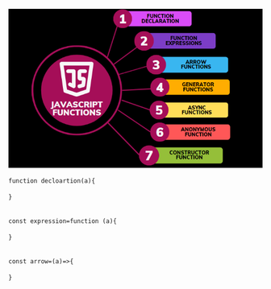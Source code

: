 ![alt text](image.png)


```
function decloartion(a){

}


const expression=function (a){

}


const arrow=(a)=>{

}


```